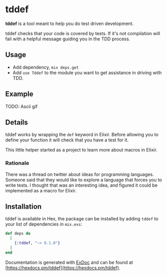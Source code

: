 # tddef

**tddef** is a tool meant to help you do test driven development.

tddef checks that your code is covered by tests. If it's not compilation will fail with a helpful message guiding you in the TDD process.

## Usage

- Add dependency, `mix deps.get`
- Add `use Tddef` to the module you want to get assistance in driving with TDD.

## Example

TODO: Ascii gif

## Details

tddef works by wrapping the `def` keyword in Elixir. Before allowing you to define your function it will
check that you have a test for it.

This little helper started as a project to learn more about macros in Elixir.

### Rationale

There was a thread on twitter about ideas for programming languages. Someone said that they would like to explore a language that forces you to write tests. I thought that was an interesting idea, and figured it could be implemented as a macro for Elixir.

## Installation

tddef is available in Hex, the package can be installed
by adding `tddef` to your list of dependencies in `mix.exs`:

```elixir
def deps do
  [
    {:tddef, "~> 0.1.0"}
  ]
end
```

Documentation is generated with [ExDoc](https://github.com/elixir-lang/ex_doc) and can
be found at [https://hexdocs.pm/tddef](https://hexdocs.pm/tddef).
